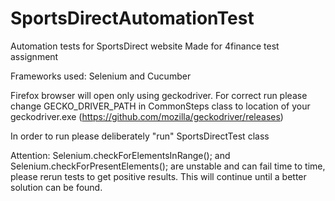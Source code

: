 # SportsDirectAutomationTest
Automation tests for SportsDirect website 
Made for 4finance test assignment

Frameworks used:
Selenium and Cucumber

Firefox browser will open only using geckodriver.
For correct run please change GECKO_DRIVER_PATH in CommonSteps class to location of your geckodriver.exe (https://github.com/mozilla/geckodriver/releases)

In order to run please deliberately "run" SportsDirectTest class

Attention: Selenium.checkForElementsInRange(); and Selenium.checkForPresentElements(); are unstable and can fail time to time, please rerun tests to get positive results. This will continue until a better solution can be found.

